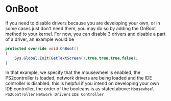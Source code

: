 # OnBoot
If you need to disable drivers because you are developing your own, or in some cases just don't need them, you may do so by adding the OnBoot method to your kernel. For now, you can disable 3 drivers and disable a part of a driver, an example would be

```csharp
protected override void OnBoot() 
{
    Sys.Global.Init(GetTextScreen(),true,true,true,false);
}
```

In that example, we specify that the mousewheel is enabled, the PS2controller is loaded, network drivers are being loaded and the IDE controller is disabled.
this is helpful if you intend on developing your own IDE controller, the order of the booleans is as stated above:
`Mousewheel`
`PS2Controller`
`Network Drivers`
`IDE Controller`
